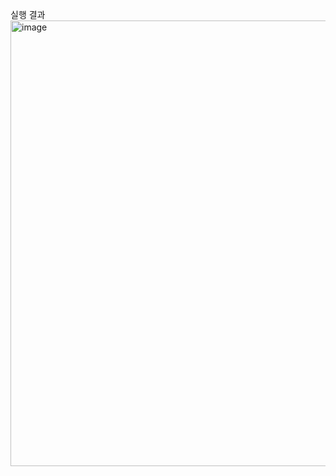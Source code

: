 실행 결과
<img width="713" alt="image" src="https://github.com/millejuice/pp1_helo/assets/109461985/191be4d0-04e8-40b8-a3a5-f8ec373cf094">
